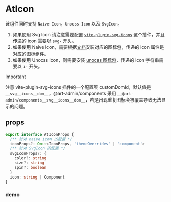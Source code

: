 # AtIcon

该组件同时支持 `Naive Icon`，`Unocss Icon` 以及 `SvgIcon`。
1. 如果使用 Svg Icon 请注意需要配置 [`vite-plugin-svg-icons`](https://github.com/vbenjs/vite-plugin-svg-icons) 这个插件，并且传递的 icon 需要以 `svg-` 开头。
2. 如果使用 Naive Icon，需要根据[文档](https://www.naiveui.com/zh-CN/os-theme/components/icon)安装对应的图标包，传递的 icon 属性是对应的图标组件。
3. 如果使用 Unocss Icon，则需要安装 [unocss 图标包](https://icones.js.org/)，传递的 icon 字符串需要以 `i-` 开头。

> [!IMPORTANT]
> 注意 vite-plugin-svg-icons 插件的一个配置项 customDomId，默认值是 `__svg__icons__dom__`，@art-admin/components 采用 `__@art-admin/components__svg__icons__dom__`，若是出现重复图标会被覆盖导致无法显示的问题。

## props

```ts
export interface AtIconProps {
  /** 针对 naive icon 的配置 */
  iconProps?: Omit<IconProps, 'themeOverrides' | 'component'>
  /** 针对 SvgIcon 的配置 */
  svgIconProps?: {
    color?: string
    size?: string
    spin?: boolean
  }
  icon: string | Component
}
```

### demo

<demo src="../examples/at-icon/at-icon.vue"></demo>
